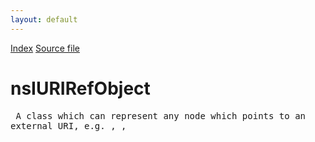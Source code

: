 ```yaml
---
layout: default
---
```

<div id='links'><a href="../index.html">Index</a>
<a href="http://dxr.mozilla.org/mozilla-central/source/editor/nsIURIRefObject.idl">Source file</a>
</div>

# nsIURIRefObject #
<pre> A class which can represent any node which points to an  
external URI, e.g. <a>, <img>, <script> etc,  
and has the capability to rewrite URLs to be  
relative or absolute.  
Used by the editor but not dependant on it.  
  
</pre>
## Methods ##

### Reset() ###
<pre>  
Go back to the beginning of the attribute list.  
  
</pre>
### GetNextURI() ###
<pre>  
Return the next rewritable URI.  
  
</pre>
### RewriteAllURIs(aOldPat, aNewPat, aMakeRel) ###
<pre>  
Go back to the beginning of the attribute list  
  
@param aOldPat  Old pattern to be replaced, e.g. file:///a/b/  
@param aNewPat  New pattern to be replaced, e.g. http://mypage.aol.com/  
@param aMakeRel Rewrite links as relative vs. absolute  
  
</pre>
#### Parameters ####

<table>

<tr>
<td>aOldPat</td>
<td>Old pattern to be replaced, e.g. file:///a/b/  
</td>
</tr>

<tr>
<td>aNewPat</td>
<td>New pattern to be replaced, e.g. http://mypage.aol.com/  
</td>
</tr>

<tr>
<td>aMakeRel</td>
<td>Rewrite links as relative vs. absolute  
</td>
</tr>

</table>

## Attributes ##

### node ###
